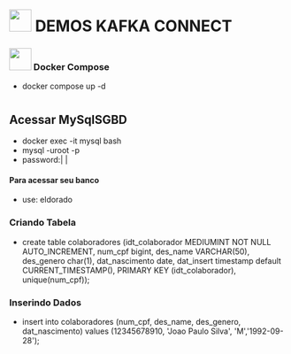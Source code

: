 #   <img src="https://cdn.jsdelivr.net/gh/devicons/devicon/icons/apachekafka/apachekafka-original-wordmark.svg" width="40" height="40"/> DEMOS KAFKA CONNECT 
###  <img src="https://cdn.jsdelivr.net/gh/devicons/devicon/icons/docker/docker-original-wordmark.svg" width="40" height="40"/> Docker Compose 
- docker compose up -d
#
## Acessar MySqlSGBD
- docker exec -it mysql bash
- mysql -uroot -p
- password:| |
#### Para acessar seu banco
- use: eldorado

### Criando Tabela
- create table colaboradores (idt_colaborador MEDIUMINT NOT NULL AUTO_INCREMENT, num_cpf bigint, des_name VARCHAR(50), des_genero char(1), dat_nascimento date, dat_insert timestamp default CURRENT_TIMESTAMP(), PRIMARY KEY (idt_colaborador), unique(num_cpf));

### Inserindo Dados
- insert into colaboradores (num_cpf, des_name, des_genero, dat_nascimento) values (12345678910, 'Joao Paulo Silva', 'M','1992-09-28');
#
